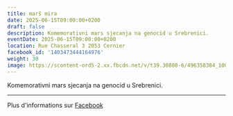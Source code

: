 ```yaml
---
title: marš mira
date: 2025-06-15T09:00:00+0200
draft: false
description: Komemorativni mars sjecanja na genocid u Srebrenici.
eventDate: 2025-06-15T09:00:00+0200
location: Rue Chasseral 3 2053 Cernier
facebook_id: '1403473444164976'
weight: 30
image: https://scontent-ord5-2.xx.fbcdn.net/v/t39.30808-6/496358384_1007574214836511_4806363768185633011_n.jpg?_nc_cat=102&ccb=1-7&_nc_sid=9e60e4&_nc_ohc=ShyiUz7MMeAQ7kNvwEhs5CG&_nc_oc=AdnuddlabucmMrmVqXn8H1zdD-gRkJr94KsWhkPXho1asXr-8vs7QS73PP81qXFORHg&_nc_zt=23&_nc_ht=scontent-ord5-2.xx&edm=ABTKTjYEAAAA&_nc_gid=gh4Qgt2wOc8iXjOyjVUZ1w&oh=00_Afc7VjkzWeYCHHGNbCyHLUgDng32O74p3UBsHcoK5_BYIQ&oe=68FA122E
---
```


Komemorativni mars sjecanja na genocid u Srebrenici.

---

Plus d'informations sur [Facebook](https://facebook.com/events/1403473444164976)